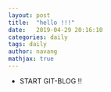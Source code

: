 ```yaml
---
layout: post
title:  "hello !!!"
date:   2019-04-29 20:16:10
categories: daily
tags: daily
author: navang
mathjax: true
---
```


* START GIT-BLOG !! 
